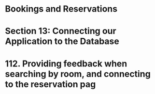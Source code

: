 # Bookings and Reservations

# Section 13: Connecting our Application to the Database

# 112. Providing feedback when searching by room, and connecting to the reservation pag
